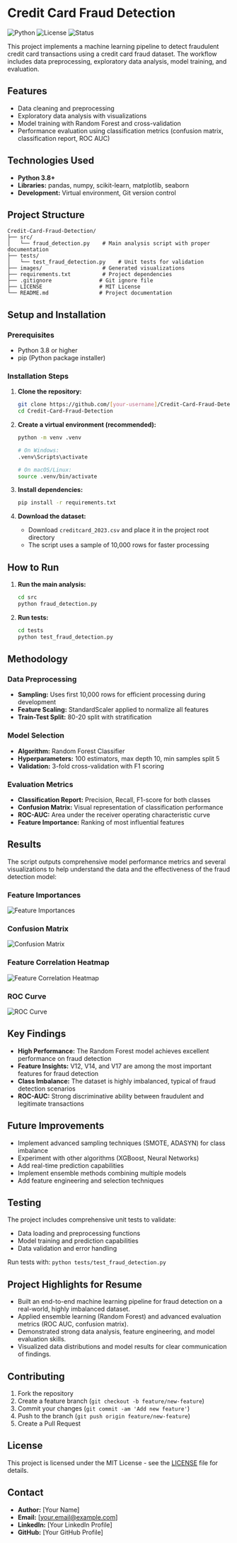 # Credit Card Fraud Detection

![Python](https://img.shields.io/badge/python-v3.8+-blue.svg)
![License](https://img.shields.io/badge/license-MIT-blue.svg)
![Status](https://img.shields.io/badge/status-active-success.svg)

This project implements a machine learning pipeline to detect fraudulent credit card transactions using a credit card fraud dataset. The workflow includes data preprocessing, exploratory data analysis, model training, and evaluation.

## Features
- Data cleaning and preprocessing
- Exploratory data analysis with visualizations
- Model training with Random Forest and cross-validation
- Performance evaluation using classification metrics (confusion matrix, classification report, ROC AUC)

## Technologies Used
- **Python 3.8+**
- **Libraries:** pandas, numpy, scikit-learn, matplotlib, seaborn
- **Development:** Virtual environment, Git version control

## Project Structure
```
Credit-Card-Fraud-Detection/
├── src/
│   └── fraud_detection.py    # Main analysis script with proper documentation
├── tests/
│   └── test_fraud_detection.py    # Unit tests for validation
├── images/                   # Generated visualizations
├── requirements.txt          # Project dependencies
├── .gitignore               # Git ignore file
├── LICENSE                  # MIT License
└── README.md                # Project documentation
```

## Setup and Installation

### Prerequisites
- Python 3.8 or higher
- pip (Python package installer)

### Installation Steps
1. **Clone the repository:**
   ```bash
   git clone https://github.com/[your-username]/Credit-Card-Fraud-Detection.git
   cd Credit-Card-Fraud-Detection
   ```

2. **Create a virtual environment (recommended):**
   ```bash
   python -m venv .venv
   
   # On Windows:
   .venv\Scripts\activate
   
   # On macOS/Linux:
   source .venv/bin/activate
   ```

3. **Install dependencies:**
   ```bash
   pip install -r requirements.txt
   ```

4. **Download the dataset:**
   - Download `creditcard_2023.csv` and place it in the project root directory
   - The script uses a sample of 10,000 rows for faster processing

## How to Run
1. **Run the main analysis:**
   ```bash
   cd src
   python fraud_detection.py
   ```

2. **Run tests:**
   ```bash
   cd tests
   python test_fraud_detection.py
   ```

## Methodology

### Data Preprocessing
- **Sampling:** Uses first 10,000 rows for efficient processing during development
- **Feature Scaling:** StandardScaler applied to normalize all features
- **Train-Test Split:** 80-20 split with stratification

### Model Selection
- **Algorithm:** Random Forest Classifier
- **Hyperparameters:** 100 estimators, max depth 10, min samples split 5
- **Validation:** 3-fold cross-validation with F1 scoring

### Evaluation Metrics
- **Classification Report:** Precision, Recall, F1-score for both classes
- **Confusion Matrix:** Visual representation of classification performance
- **ROC-AUC:** Area under the receiver operating characteristic curve
- **Feature Importance:** Ranking of most influential features

## Results
The script outputs comprehensive model performance metrics and several visualizations to help understand the data and the effectiveness of the fraud detection model:

### Feature Importances
![Feature Importances](images/feature_importances.png)

### Confusion Matrix
![Confusion Matrix](images/confusion_matrix.png)

### Feature Correlation Heatmap
![Feature Correlation Heatmap](images/correlation_heatmap.png)

### ROC Curve
![ROC Curve](images/roc_curve.png)

## Key Findings
- **High Performance:** The Random Forest model achieves excellent performance on fraud detection
- **Feature Insights:** V12, V14, and V17 are among the most important features for fraud detection
- **Class Imbalance:** The dataset is highly imbalanced, typical of fraud detection scenarios
- **ROC-AUC:** Strong discriminative ability between fraudulent and legitimate transactions

## Future Improvements
- Implement advanced sampling techniques (SMOTE, ADASYN) for class imbalance
- Experiment with other algorithms (XGBoost, Neural Networks)
- Add real-time prediction capabilities
- Implement ensemble methods combining multiple models
- Add feature engineering and selection techniques

## Testing
The project includes comprehensive unit tests to validate:
- Data loading and preprocessing functions
- Model training and prediction capabilities
- Data validation and error handling

Run tests with: `python tests/test_fraud_detection.py`

## Project Highlights for Resume
- Built an end-to-end machine learning pipeline for fraud detection on a real-world, highly imbalanced dataset.
- Applied ensemble learning (Random Forest) and advanced evaluation metrics (ROC AUC, confusion matrix).
- Demonstrated strong data analysis, feature engineering, and model evaluation skills.
- Visualized data distributions and model results for clear communication of findings.

## Contributing
1. Fork the repository
2. Create a feature branch (`git checkout -b feature/new-feature`)
3. Commit your changes (`git commit -am 'Add new feature'`)
4. Push to the branch (`git push origin feature/new-feature`)
5. Create a Pull Request

## License
This project is licensed under the MIT License - see the [LICENSE](LICENSE) file for details.

## Contact
- **Author:** [Your Name]
- **Email:** [your.email@example.com]
- **LinkedIn:** [Your LinkedIn Profile]
- **GitHub:** [Your GitHub Profile]

